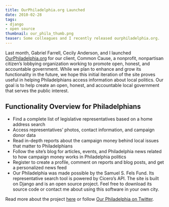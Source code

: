 ```yaml
---
title: OurPhiladelphia.org Launched
date: 2010-02-28
tags:
- django
- open source
thumbnail: our_phila_thumb.png
teaser: Some colleagues and I recently released ourphiladelphia.org.
---
```


Last month, Gabriel Farrell, Cecily Anderson, and I launched [OurPhiladelphia.org](http://ourphiladelphia.org) for our client, Common Cause, a nonprofit, nonpartisan citizen’s lobbying organization working to promote open, honest, and accountable government. While we plan to enhance and grow its functionality in the future, we hope this initial iteration of the site proves useful in helping Philadelphians access information about local politics. Our goal is to help create an open, honest, and accountable local government that serves the public interest.

## Functionality Overview for Philadelphians

* Find a complete list of legislative representatives based on a home address search
* Access representatives’ photos, contact information, and campaign donor data
* Read in-depth reports about the campaign money behind local issues that matter to Philadelphians
* Follow the site’s blog for articles, events, and Philadelphia news related to how campaign money works in Philadelphia politics
* Register to create a profile, comment on reports and blog posts, and get a personalized news feed
* Our Philadelphia was made possible by the Samuel S. Fels Fund. Its representative search tool is powered by Cicero’s API. The site is built on Django and is an open source project. Feel free to download its source code or contact me about using this software in your own city.

Read more about the project [here](/projects/our-philadelphia) or follow [Our Philadelphia on Twitter](http://twitter.com/ourphiladelphia).
